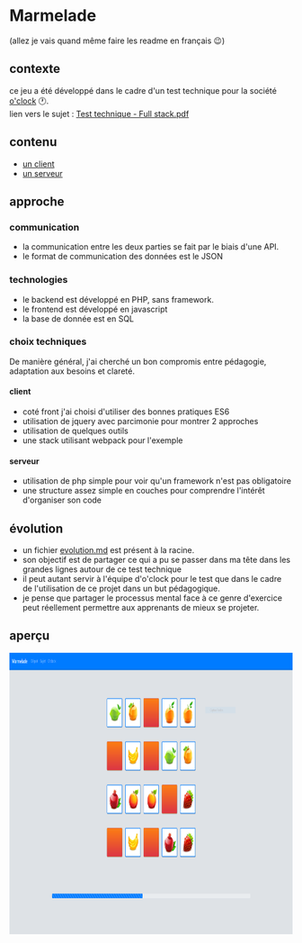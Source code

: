 
# Marmelade

(allez je vais quand même faire les readme en français :wink:)

## contexte

ce jeu a été développé dans le cadre d'un test technique pour la société [o'clock](https://oclock.io/blog/275/on-a-besoin-de-renforts) :clock1:. <br/>
lien vers le sujet : [Test technique - Full stack.pdf](Test&#32;technique&#32;-&#32;Full&#32;stack.pdf)

## contenu

 - [un client](https://github.com/marccharton/oclock-memory_game/tree/master/client)
 - [un serveur](https://github.com/marccharton/oclock-memory_game/tree/master/server)

## approche

### communication
 - la communication entre les deux parties se fait par le biais d'une API.
 - le format de communication des données est le JSON

### technologies
 - le backend est développé en PHP, sans framework.
 - le frontend est développé en javascript
 - la base de donnée est en SQL

### choix techniques

De manière général, j'ai cherché un bon compromis entre pédagogie, adaptation aux besoins et clareté.

#### client
 - coté front j'ai choisi d'utiliser des bonnes pratiques ES6
 - utilisation de jquery avec parcimonie pour montrer 2 approches
 - utilisation de quelques outils
 - une stack utilisant webpack pour l'exemple

#### serveur
 - utilisation de php simple pour voir qu'un framework n'est pas obligatoire
 - une structure assez simple en couches pour comprendre l'intérêt d'organiser son code

## évolution

- un fichier [evolution.md](https://github.com/marccharton/oclock-memory_game/tree/master/evolution.md) est présent à la racine.
- son objectif est de partager ce qui a pu se passer dans ma tête dans les grandes lignes autour de ce test technique
- il peut autant servir à l'équipe d'o'clock pour le test que dans le cadre de l'utilisation de ce projet dans un but pédagogique.
- je pense que partager le processus mental face à ce genre d'exercice peut réellement permettre aux apprenants de mieux se projeter.

## aperçu

<img height="500px" alt="Marmelade" src="oclock - marmelade.PNG" />
